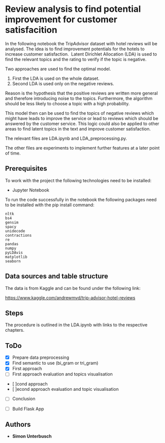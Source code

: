 # Review analysis to find potential improvement for customer satisfacition

In the following notebook the TripAdvisor dataset with hotel reviews will be analysed.
The idea is to find improvement potentials for the hotels to increase customer satisfaction. 
Latent Dirichlet Allocation (LDA) is used to find the relevant topics and the rating to verify if the topic is negative.

Two approaches are used to find the optimal model.

1. First the LDA is used on the whole dataset.
2. Second LDA is used only on the negative reviews.

Reason is the hypothesis that the positive reviews are written more general and therefore introducing noise to the topics. Furthermore, the algorithm should be less likely to choose a topic with a high probability. 

This model then can be used to find the topics of negative reviews which might have leads to improve the service or lead to reviews
which should be answered by the customer service.
This logic could also be applied to other areas to find latent topics in the text and improve customer satisfaction.

The relevant files are LDA.ipynb and LDA_preprocessing.py. 

The other files are experiments to implement further features at a later point of time.


## Prerequisites

To work with the project the following technologies need to be installed:

- Jupyter Notebook

To run the code successfully in the notebook the following packages need to be installed with the pip install command:

```
nltk
bs4
gensim
spacy
unidecode
contractions
re
pandas
numpy
pyLDAvis
matplotlib
seaborn
```


## Data sources and table structure

The data is from Kaggle and can be found under the following link:

https://www.kaggle.com/andrewmvd/trip-advisor-hotel-reviews

## Steps

The procedure is outlined in the LDA.ipynb with links to the respective chapters.


## ToDo

- [x] Prepare data preprocessing
- [x] Find semantic to use (bi_gram or tri_gram)
- [X] First approach
- [ ] First approach evaluation and topics visualisation
- [ ]cond approach
- [ ]econd approach evaluation and topic visualisation
- [ ] Conclusion
- [ ] Build Flask App



## Authors

* **Simon Unterbusch**